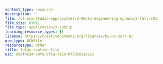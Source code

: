 ```yaml
---
content_type: resource
description: ''
file: /ol-ocw-studio-app/courses/2-003sc-engineering-dynamics-fall-2011/95bf452480fe5f5a711db750c81a62c1_1xJJu5p3dD0.srt
file_size: 85011
file_type: application/x-subrip
learning_resource_types: []
license: https://creativecommons.org/licenses/by-nc-sa/4.0/
ocw_type: OCWFile
resourcetype: Other
title: 3play caption file
uid: 95bf4524-80fe-5f5a-711d-b750c81a62c1
---
```

